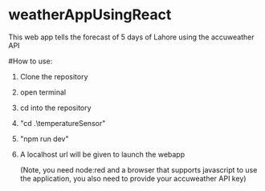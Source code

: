 # weatherAppUsingReact
This web app tells the forecast of 5 days of Lahore using the accuweather API


#How to use:
1. Clone the repository
2. open terminal
3. cd into the repository
4. "cd .\temperatureSensor\"
5. "npm run dev"
6. A localhost url will be given to launch the webapp

   (Note, you need node:red and a browser that supports javascript to use the application, you also need to provide your accuweather API key)
